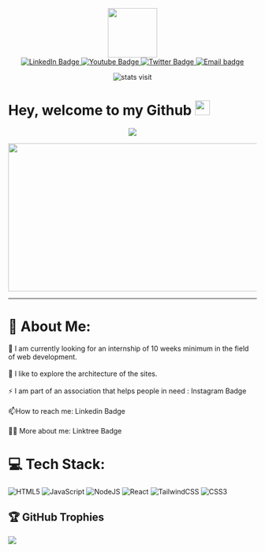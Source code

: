 
<div id="header" align="center">
  <img src="https://media.giphy.com/media/M9gbBd9nbDrOTu1Mqx/giphy.gif" width="100"/>
</div>
<div  align="center" id="badges">
  <a href="https://www.linkedin.com/in/adel-loukal-257541221/">
    <img src="https://img.shields.io/badge/LinkedIn-blue?style=for-the-badge&logo=linkedin&logoColor=white" alt="LinkedIn Badge"/>
  </a>
  <a href="https://www.youtube.com/@adelloukal6626">
    <img src="https://img.shields.io/badge/YouTube-red?style=for-the-badge&logo=youtube&logoColor=white" alt="Youtube Badge"/>
  </a>
  <a href="https://twitter.com/dedel_75">
    <img src="https://img.shields.io/badge/Twitter-blue?style=for-the-badge&logo=twitter&logoColor=white" alt="Twitter Badge"/>
  </a>
  <a href="mailto:adelloukal2@gmail.com" alt="Email Link">
    <img alt="Email badge" src="https://img.shields.io/static/v1?message=Contact Me&label=&logo=gmail&logoColor=FFFFFF&style=for-the-badge&color=black">
  </a>
</div>
<p  align="center">
<img  src="https://komarev.com/ghpvc/?username=adellkl&style=flat-square&color=blue" alt="stats visit"/>
</p>
<h1>
  Hey, welcome to my Github
  <img src="https://media.giphy.com/media/hvRJCLFzcasrR4ia7z/giphy.gif" width="30px"/>
</h1>
<p style="margin: 15px;" align="center">
    <img src="https://readme-typing-svg.herokuapp.com?duration=2000&color=EBD41B&center=true&vCenter=true&lines=Developer+frontend;Sport+addict;Student">
</p>

<div align="center">
  <img src="https://media.tenor.com/ang0VzOwbdAAAAAC/the-matrix-reloaded-matrix.gif" width="600" height="300"/>
</div>

---
# 💫 About Me:
🔭 I am currently looking for an internship of 10 weeks minimum in the field of web development.<br><br>🌱 I like to explore the architecture of the sites.<br><br>⚡ I am part of an association that helps people in need : Instagram Badge<br><br>📫How to reach me: Linkedin Badge<br><br>✌🏻 More about me: Linktree Badge

# 💻 Tech Stack:
![HTML5](https://img.shields.io/badge/html5-%23E34F26.svg?style=for-the-badge&logo=html5&logoColor=white) ![JavaScript](https://img.shields.io/badge/javascript-%23323330.svg?style=for-the-badge&logo=javascript&logoColor=%23F7DF1E) ![NodeJS](https://img.shields.io/badge/node.js-6DA55F?style=for-the-badge&logo=node.js&logoColor=white) ![React](https://img.shields.io/badge/react-%2320232a.svg?style=for-the-badge&logo=react&logoColor=%2361DAFB) ![TailwindCSS](https://img.shields.io/badge/tailwindcss-%2338B2AC.svg?style=for-the-badge&logo=tailwind-css&logoColor=white) ![CSS3](https://img.shields.io/badge/css3-%231572B6.svg?style=for-the-badge&logo=css3&logoColor=white)


## 🏆 GitHub Trophies
![](https://github-profile-trophy.vercel.app/?username=adellkl&theme=onedark&no-frame=false&no-bg=false&margin-w=4)



<!-- Proudly created with GPRM ( https://gprm.itsvg.in ) -->


